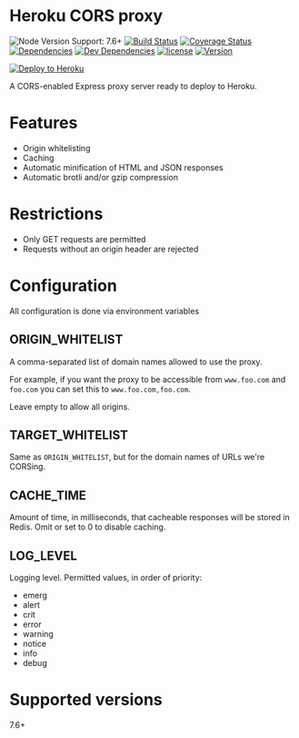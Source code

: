# Heroku CORS proxy

![Node Version Support: 7.6+](https://img.shields.io/badge/Node%20Version%20Support-7.6%2B-brightgreen.svg)
[![Build Status](https://travis-ci.org/Alorel/heroku-cors-proxy.svg?branch=master)](https://travis-ci.org/Alorel/heroku-cors-proxy)
[![Coverage Status](https://coveralls.io/repos/github/Alorel/heroku-cors-proxy/badge.svg?branch=master)](https://coveralls.io/github/Alorel/heroku-cors-proxy?branch=master)
[![Dependencies](https://img.shields.io/david/Alorel/heroku-cors-proxy.svg)](https://github.com/Alorel/heroku-cors-proxy/blob/master/package.json)
[![Dev Dependencies](https://img.shields.io/david/dev/Alorel/heroku-cors-proxy.svg)](https://github.com/Alorel/heroku-cors-proxy/blob/master/package.json)
[![license](https://img.shields.io/github/license/Alorel/heroku-cors-proxy.svg)](https://github.com/Alorel/heroku-cors-proxy/blob/master/LICENSE)
[![Version](https://img.shields.io/github/package-json/v/Alorel/heroku-cors-proxy.svg)](https://github.com/Alorel/heroku-cors-proxy/blob/master/package.json)

[![Deploy to Heroku](https://www.herokucdn.com/deploy/button.png)](https://www.heroku.com/deploy/?template=https://github.com/Alorel/heroku-cors-proxy)

A CORS-enabled Express proxy server ready to deploy to Heroku.

# Features

* Origin whitelisting
* Caching
* Automatic minification of HTML and JSON responses
* Automatic brotli and/or gzip compression

# Restrictions

* Only GET requests are permitted
* Requests without an origin header are rejected

# Configuration

All configuration is done via environment variables

## ORIGIN_WHITELIST

A comma-separated list of domain names allowed to use the proxy.

For example, if you want the proxy to be accessible from `www.foo.com`
and `foo.com` you can set this to `www.foo.com,foo.com`.

Leave empty to allow all origins.

## TARGET_WHITELIST

Same as `ORIGIN_WHITELIST`, but for the domain names of URLs we're
CORSing.

## CACHE_TIME

Amount of time, in milliseconds, that cacheable responses will be stored in Redis. Omit or set to 0 to disable caching.

## LOG_LEVEL

Logging level. Permitted values, in order of priority:

* emerg
* alert
* crit
* error
* warning
* notice
* info
* debug

# Supported versions

7.6+
